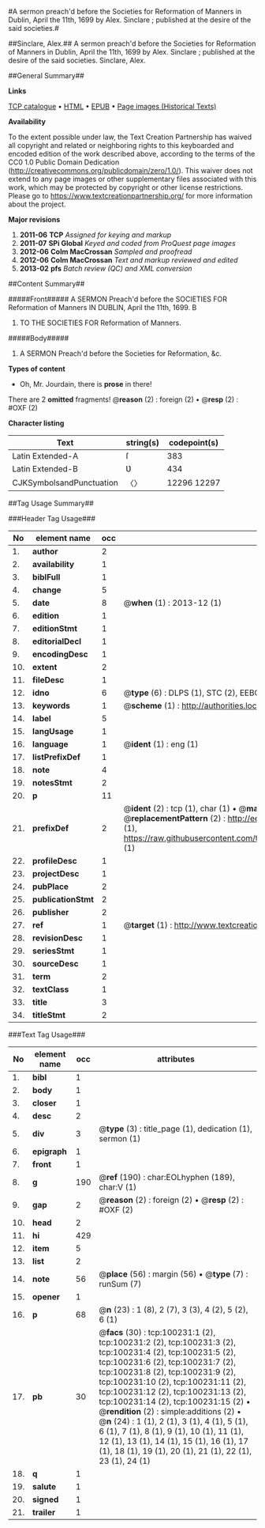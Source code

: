#A sermon preach'd before the Societies for Reformation of Manners in Dublin, April the 11th, 1699 by Alex. Sinclare ; published at the desire of the said societies.#

##Sinclare, Alex.##
A sermon preach'd before the Societies for Reformation of Manners in Dublin, April the 11th, 1699 by Alex. Sinclare ; published at the desire of the said societies.
Sinclare, Alex.

##General Summary##

**Links**

[TCP catalogue](http://www.ota.ox.ac.uk/tcp/)  • 
[HTML](http://tei.it.ox.ac.uk/tcp/Texts-HTML/free/A60/A60280.html)  • 
[EPUB](http://tei.it.ox.ac.uk/tcp/Texts-EPUB/free/A60/A60280.epub) • 
[Page images (Historical Texts)](https://historicaltexts.jisc.ac.uk/eebo-13553532e)

**Availability**

To the extent possible under law, the Text Creation Partnership has waived all copyright and related or neighboring rights to this keyboarded and encoded edition of the work described above, according to the terms of the CC0 1.0 Public Domain Dedication (http://creativecommons.org/publicdomain/zero/1.0/). This waiver does not extend to any page images or other supplementary files associated with this work, which may be protected by copyright or other license restrictions. Please go to https://www.textcreationpartnership.org/ for more information about the project.

**Major revisions**

1. __2011-06__ __TCP__ *Assigned for keying and markup*
1. __2011-07__ __SPi Global__ *Keyed and coded from ProQuest page images*
1. __2012-06__ __Colm MacCrossan__ *Sampled and proofread*
1. __2012-06__ __Colm MacCrossan__ *Text and markup reviewed and edited*
1. __2013-02__ __pfs__ *Batch review (QC) and XML conversion*

##Content Summary##

#####Front#####
A SERMON Preach'd before the SOCIETIES FOR Reformation of Manners IN DUBLIN, April the 11th, 1699. B
1. TO THE SOCIETIES FOR Reformation of Manners.

#####Body#####

1. A SERMON Preach'd before the Societies for Reformation, &c.

**Types of content**

  * Oh, Mr. Jourdain, there is **prose** in there!

There are 2 **omitted** fragments! 
 @__reason__ (2) : foreign (2)  •  @__resp__ (2) : #OXF (2)

**Character listing**


|Text|string(s)|codepoint(s)|
|---|---|---|
|Latin Extended-A|ſ|383|
|Latin Extended-B|Ʋ|434|
|CJKSymbolsandPunctuation|〈〉|12296 12297|

##Tag Usage Summary##

###Header Tag Usage###

|No|element name|occ|attributes|
|---|---|---|---|
|1.|__author__|2||
|2.|__availability__|1||
|3.|__biblFull__|1||
|4.|__change__|5||
|5.|__date__|8| @__when__ (1) : 2013-12 (1)|
|6.|__edition__|1||
|7.|__editionStmt__|1||
|8.|__editorialDecl__|1||
|9.|__encodingDesc__|1||
|10.|__extent__|2||
|11.|__fileDesc__|1||
|12.|__idno__|6| @__type__ (6) : DLPS (1), STC (2), EEBO-CITATION (1), OCLC (1), VID (1)|
|13.|__keywords__|1| @__scheme__ (1) : http://authorities.loc.gov/ (1)|
|14.|__label__|5||
|15.|__langUsage__|1||
|16.|__language__|1| @__ident__ (1) : eng (1)|
|17.|__listPrefixDef__|1||
|18.|__note__|4||
|19.|__notesStmt__|2||
|20.|__p__|11||
|21.|__prefixDef__|2| @__ident__ (2) : tcp (1), char (1)  •  @__matchPattern__ (2) : ([0-9\-]+):([0-9IVX]+) (1), (.+) (1)  •  @__replacementPattern__ (2) : http://eebo.chadwyck.com/downloadtiff?vid=$1&page=$2 (1), https://raw.githubusercontent.com/textcreationpartnership/Texts/master/tcpchars.xml#$1 (1)|
|22.|__profileDesc__|1||
|23.|__projectDesc__|1||
|24.|__pubPlace__|2||
|25.|__publicationStmt__|2||
|26.|__publisher__|2||
|27.|__ref__|1| @__target__ (1) : http://www.textcreationpartnership.org/docs/. (1)|
|28.|__revisionDesc__|1||
|29.|__seriesStmt__|1||
|30.|__sourceDesc__|1||
|31.|__term__|2||
|32.|__textClass__|1||
|33.|__title__|3||
|34.|__titleStmt__|2||


###Text Tag Usage###

|No|element name|occ|attributes|
|---|---|---|---|
|1.|__bibl__|1||
|2.|__body__|1||
|3.|__closer__|1||
|4.|__desc__|2||
|5.|__div__|3| @__type__ (3) : title_page (1), dedication (1), sermon (1)|
|6.|__epigraph__|1||
|7.|__front__|1||
|8.|__g__|190| @__ref__ (190) : char:EOLhyphen (189), char:V (1)|
|9.|__gap__|2| @__reason__ (2) : foreign (2)  •  @__resp__ (2) : #OXF (2)|
|10.|__head__|2||
|11.|__hi__|429||
|12.|__item__|5||
|13.|__list__|2||
|14.|__note__|56| @__place__ (56) : margin (56)  •  @__type__ (7) : runSum (7)|
|15.|__opener__|1||
|16.|__p__|68| @__n__ (23) : 1 (8), 2 (7), 3 (3), 4 (2), 5 (2), 6 (1)|
|17.|__pb__|30| @__facs__ (30) : tcp:100231:1 (2), tcp:100231:2 (2), tcp:100231:3 (2), tcp:100231:4 (2), tcp:100231:5 (2), tcp:100231:6 (2), tcp:100231:7 (2), tcp:100231:8 (2), tcp:100231:9 (2), tcp:100231:10 (2), tcp:100231:11 (2), tcp:100231:12 (2), tcp:100231:13 (2), tcp:100231:14 (2), tcp:100231:15 (2)  •  @__rendition__ (2) : simple:additions (2)  •  @__n__ (24) : 1 (1), 2 (1), 3 (1), 4 (1), 5 (1), 6 (1), 7 (1), 8 (1), 9 (1), 10 (1), 11 (1), 12 (1), 13 (1), 14 (1), 15 (1), 16 (1), 17 (1), 18 (1), 19 (1), 20 (1), 21 (1), 22 (1), 23 (1), 24 (1)|
|18.|__q__|1||
|19.|__salute__|1||
|20.|__signed__|1||
|21.|__trailer__|1||
